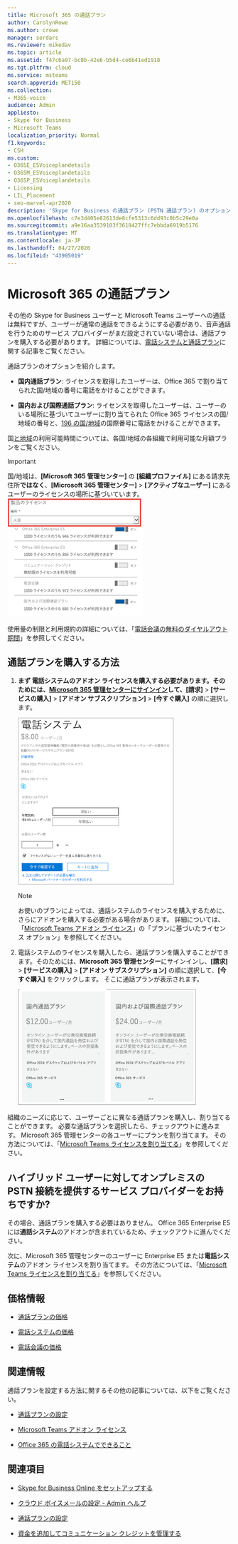 ```yaml
---
title: Microsoft 365 の通話プラン
author: CarolynRowe
ms.author: crowe
manager: serdars
ms.reviewer: mikedav
ms.topic: article
ms.assetid: f47c6a97-bc8b-42e6-b5d4-ce6b41ed1918
ms.tgt.pltfrm: cloud
ms.service: msteams
search.appverid: MET150
ms.collection:
- M365-voice
audience: Admin
appliesto:
- Skype for Business
- Microsoft Teams
localization_priority: Normal
f1.keywords:
- CSH
ms.custom:
- O365E_E5Voiceplandetails
- O365M_E5Voiceplandetails
- O365P_E5Voiceplandetails
- Licensing
- LIL_Placement
- seo-marvel-apr2020
description: 'Skype for Business の通話プラン (PSTN 通話プラン) のオプションと、組織のライセンスを取得する方法を確認します。 '
ms.openlocfilehash: c7e3d405e82613de8cfe5313c6dd93c0b5c29e0a
ms.sourcegitcommit: a9e16aa3539103f3618427ffc7ebbda6919b5176
ms.translationtype: MT
ms.contentlocale: ja-JP
ms.lasthandoff: 04/27/2020
ms.locfileid: "43905019"
---
```

# <a name="calling-plans-for-microsoft-365"></a>Microsoft 365 の通話プラン

その他の Skype for Business ユーザーと Microsoft Teams ユーザーへの通話は無料ですが、ユーザーが通常の通話をできるようにする必要があり、音声通話を行うためのサービス プロバイダーがまだ設定されていない場合は、通話プランを購入する必要があります。 詳細については、[電話システムと通話プラン](calling-plan-landing-page.md)に関する記事をご覧ください。
  
通話プランのオプションを紹介します。
  
- **国内通話プラン**: ライセンスを取得したユーザーは、Office 365 で割り当てられた国/地域の番号に電話をかけることができます。
    
- **国内および国際通話プラン**: ライセンスを取得したユーザーは、ユーザーのいる場所に基づいてユーザーに割り当てられた Office 365 ライセンスの国/地域の番号と、[196 の国/地域](country-and-region-availability-for-audio-conferencing-and-calling-plans/users-can-make-outbound-calls-to-these-countries-and-regions.md)の国際番号に電話をかけることができます。
    
国[と地域](country-and-region-availability-for-audio-conferencing-and-calling-plans/country-and-region-availability-for-audio-conferencing-and-calling-plans.md)の利用可能時間については、各国/地域の各組織で利用可能な月額プランをご覧ください。
  
> [!IMPORTANT]
> 国/地域は、**[Microsoft 365 管理センター]** の **[組織プロファイル]** にある請求先住所**ではなく**、**[Microsoft 365 管理センター]** > **[アクティブなユーザー]** にあるユーザーのライセンスの場所に基づいています。  
![ユーザーのライセンスの場所を示すスクリーンショット](media/cc1e16d1-8a5e-43e0-99a3-dc991efdfbab.png)
  
使用量の制限と利用規約の詳細については、「[電話会議の無料のダイヤルアウト期間](complimentary-dial-out-period.md)」を参照してください。
  
## <a name="how-to-buy-a-calling-plan"></a>通話プランを購入する方法

1. <strong>まず **電話システム</strong>のアドオン ライセンス<strong>を購入する必要があります。そのためには、[Microsoft 365 管理センターにサインイン](https://portal.office.com/adminportal/home?add=sub&amp;adminportal=1#/catalog)して、**[請求]</strong> > **[サービスの購入]** > **[アドオン サブスクリプション]** > **[今すぐ購入]** の順に選択します。
    
    ![音声通話プランを購入するためのオプションを示すスクリーンショット。](media/5893fca0-292c-4cdf-9b43-c507a8b44b74.png)
  
    > [!NOTE]
    > お使いのプランによっては、通話システムのライセンスを購入するために、さらにアドオンを購入する必要がある場合があります。 詳細については、「[Microsoft Teams アドオン ライセンス](teams-add-on-licensing/microsoft-teams-add-on-licensing.md)」の「プランに基づいたライセンス オプション」を参照してください。
  
2. 電話システムのライセンスを購入したら、通話プランを購入することができます。そのためには、**Microsoft 365 管理センター**にサインインし、**[請求]** > **[サービスの購入]** > **[アドオン サブスクリプション]** の順に選択して、**[今すぐ購入]** をクリックします。 そこに通話プランが表示されます。
    
    ![音声通話プランのオプションを示すスクリーンショット。](media/ab2d6dce-56eb-4bbc-ac1a-430b0c065d18.png)
  
組織のニーズに応じて、ユーザーごとに異なる通話プランを購入し、割り当てることができます。 必要な通話プランを選択したら、チェックアウトに進みます。 Microsoft 365 管理センターの各ユーザーにプランを割り当てます。 その方法については、「[Microsoft Teams ライセンスを割り当てる](assign-teams-licenses.md)」を参照してください。
  
## <a name="do-you-have-a-service-provider-that-provides-on-premises-pstn-connectivity-for-hybrid-users"></a>ハイブリッド ユーザーに対してオンプレミスの PSTN 接続を提供するサービス プロバイダーをお持ちですか?

その場合、通話プランを購入する必要はありません。 Office 365 Enterprise E5 には**通話システム**のアドオンが含まれているため、チェックアウトに進んでください。
  
次に、Microsoft 365 管理センターのユーザーに Enterprise E5 または**電話システム**のアドオン ライセンスを割り当てます。 その方法については、「[Microsoft Teams ライセンスを割り当てる](assign-teams-licenses.md)」を参照してください。
  
## <a name="pricing-information"></a>価格情報

- [通話プランの価格](https://go.microsoft.com/fwlink/?LinkId=799761)
    
- [電話システムの価格](https://go.microsoft.com/fwlink/?linkid=799763)
    
- [電話会議の価格](https://go.microsoft.com/fwlink/?linkid=799762)
    
## <a name="for-more-information"></a>関連情報

通話プランを設定する方法に関するその他の記事については、以下をご覧ください。
  
- [通話プランの設定](set-up-calling-plans.md)
    
- [Microsoft Teams アドオン ライセンス](teams-add-on-licensing/microsoft-teams-add-on-licensing.md)
    
- [Office 365 の電話システムでできること](https://docs.microsoft.com/MicrosoftTeams/here-s-what-you-get-with-phone-system)
    
   
## <a name="related-topics"></a>関連項目

- [Skype for Business Online をセットアップする](/SkypeForBusiness/set-up-skype-for-business-online/set-up-skype-for-business-online)
    
- [クラウド ボイスメールの設定 - Admin ヘルプ](set-up-phone-system-voicemail.md)
    
- [通話プランの設定](set-up-calling-plans.md)
    
- [資金を追加してコミュニケーション クレジットを管理する](add-funds-and-manage-communications-credits.md)
 
